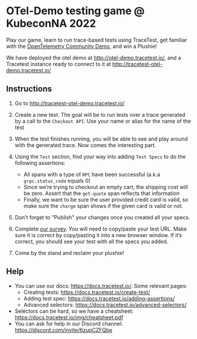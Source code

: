 # OTel-Demo testing game @ KubeconNA 2022


Play our game, learn to run trace-based tests using TraceTest, get familiar with the [OpenTelemetry Community Demo](https://github.com/open-telemetry/opentelemetry-demo), and win a Plushie!

We have deployed the otel demo at http://otel-demo.tracetest.io/, and a Tracetest instance ready to connect to it at http://tracetest-otel-demo.tracetest.io/


## Instructions

1. Go to http://tracetest-otel-demo.tracetest.io/

2. Create a new test. The goal will be to run tests over a trace generated by a call to the `Checkout API`. Use your name or alias for the name of the test

3. When the test finishes running, you will be able to see and play around with the generated trace. Now comes the interesting part.

4. Using the `Test` section, find your way into adding `Test Specs` to do the following assertions:

    - All spans with a type of `RPC` have been successful (a.k.a `grpc.status_code` equals 0)
    - Since we’re trying to checkout an empty cart, the shipping cost will be zero. Assert that the `get-quote` span reflects that information
    - Finally, we want to be sure the user provided credit card is valid, so make sure the `charge` span shows if the given card is valid or not.


5. Don’t forget to "Publish" your changes once you created all your specs.

6. Complete [our survey](https://forms.gle/pAyCFjKUeBAKhTFP7). You will need to copy/paste your test URL. Make sure it is correct by copy/pasting it into a new browser window. If it’s correct, you should see your test with all the specs you added.

7. Come by the stand and reclaim your plushie!

## Help

- You can use our docs: https://docs.tracetest.io/. Some relevant pages:
  - Creating tests: https://docs.tracetest.io/create-test/
  - Adding test spec: https://docs.tracetest.io/adding-assertions/
  - Advanced selectors: https://docs.tracetest.io/advanced-selectors/
- Selectors can be hard, so we have a cheatsheet: https://docs.tracetest.io/img/cheatsheet.pdf
- You can ask for help in our Discord channel: https://discord.com/invite/6zupCZFQbe
